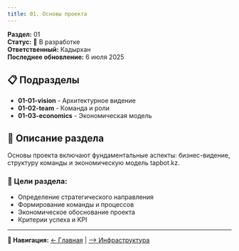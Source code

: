 ```yaml
---
title: 01. Основы проекта
---
```


**Раздел:** 01\
**Статус:** 🔄 В разработке\
**Ответственный:** Кадырхан\
**Последнее обновление:** 6 июля 2025

## 📋 Подразделы

-  **01-01-vision** - Архитектурное видение
-  **01-02-team** - Команда и роли
-  **01-03-economics** - Экономическая модель

## 📖 Описание раздела

Основы проекта включают фундаментальные аспекты: бизнес-видение, структуру команды и экономическую модель tapbot.kz.

### 🎯 Цели раздела:

-  Определение стратегического направления
-  Формирование команды и процессов
-  Экономическое обоснование проекта
-  Критерии успеха и KPI

---

**📍 Навигация:** [← Главная](./../README) | [--> Инфраструктура](./../02-infrastructure/README)